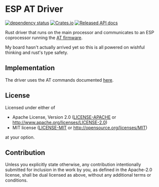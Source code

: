 # ESP AT Driver
[![dependency status](https://deps.rs/repo/github/rukai/esp-at-driver/status.svg)](https://deps.rs/repo/github/rukai/esp-at-driver)
[![Crates.io](https://img.shields.io/crates/v/esp-at-driver.svg)](https://crates.io/crates/esp-at-driver)
[![Released API docs](https://docs.rs/esp-at-driver/badge.svg)](https://docs.rs/esp-at-driver)

Rust driver that runs on the main processor and communicates to an ESP coprocessor running the [AT firmware](https://github.com/espressif/esp-at).

My board hasn't actually arrived yet so this is all powered on wishful thinking and rust's type safety.

## Implementation

The driver uses the AT commands documented [here](https://docs.espressif.com/projects/esp-at/en/latest/AT_Command_Set/index.html).

## License

Licensed under either of

- Apache License, Version 2.0 ([LICENSE-APACHE](LICENSE-APACHE) or
  http://www.apache.org/licenses/LICENSE-2.0)
- MIT license ([LICENSE-MIT](LICENSE-MIT) or http://opensource.org/licenses/MIT)

at your option.

## Contribution

Unless you explicitly state otherwise, any contribution intentionally submitted
for inclusion in the work by you, as defined in the Apache-2.0 license, shall be
dual licensed as above, without any additional terms or conditions.
